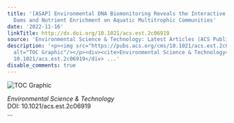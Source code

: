 ```yaml
---
title: '[ASAP] Environmental DNA Biomonitoring Reveals the Interactive Effects of
  Dams and Nutrient Enrichment on Aquatic Multitrophic Communities'
date: '2022-11-16'
linkTitle: http://dx.doi.org/10.1021/acs.est.2c06919
source: 'Environmental Science & Technology: Latest Articles (ACS Publications)'
description: '<p><img src="https://pubs.acs.org/cms/10.1021/acs.est.2c06919/asset/images/medium/es2c06919_0008.gif"
  alt="TOC Graphic"/></p><div><cite>Environmental Science & Technology</cite></div><div>DOI:
  10.1021/acs.est.2c06919</div> ...'
disable_comments: true
---
```

<p><img src="https://pubs.acs.org/cms/10.1021/acs.est.2c06919/asset/images/medium/es2c06919_0008.gif" alt="TOC Graphic"/></p><div><cite>Environmental Science & Technology</cite></div><div>DOI: 10.1021/acs.est.2c06919</div> ...